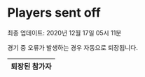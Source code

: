 # Players sent off
최종 업데이트: 2020년 12월 17일 05시 11분


경기 중 오류가 발생하는 경우 자동으로 퇴장됩니다.


| 퇴장된 참가자 |
|:---:|